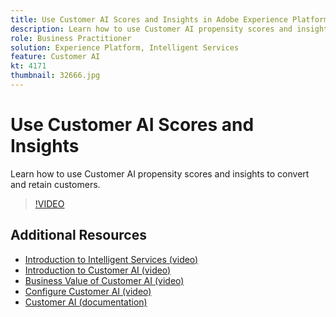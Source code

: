 ```yaml
---
title: Use Customer AI Scores and Insights in Adobe Experience Platform
description: Learn how to use Customer AI propensity scores and insights to convert and retain customers.
role: Business Practitioner
solution: Experience Platform, Intelligent Services
feature: Customer AI
kt: 4171
thumbnail: 32666.jpg
---
```


# Use Customer AI Scores and Insights

Learn how to use Customer AI propensity scores and insights to convert and retain customers.

>[!VIDEO](https://video.tv.adobe.com/v/32666?quality=12&learn=on)


## Additional Resources

* [Introduction to Intelligent Services (video)](introduction-to-intelligent-services.md)
* [Introduction to Customer AI (video)](introduction-to-customer-ai.md)
* [Business Value of Customer AI (video)](business-value-of-customer-ai.md)
* [Configure Customer AI (video)](configure-customer-ai.md)
* [Customer AI (documentation)](https://experienceleague.adobe.com/docs/experience-platform/intelligent-services/customer-ai/overview.html)
